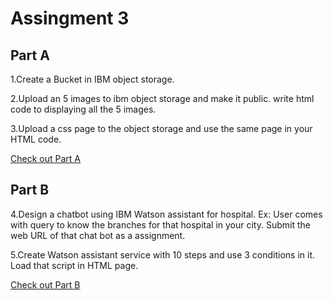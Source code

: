 # Assingment 3

## Part A

1.Create a Bucket in IBM object storage.

2.Upload an 5 images to ibm object storage and make it public. write html code to displaying all the 5 images.

3.Upload a css page to the object storage and use the same page in your HTML code.

<a href="\Part-A">Check out Part A</a>

## Part B

4.Design a chatbot using IBM Watson assistant for hospital. Ex: User comes with query to know the branches for that hospital in your city. Submit the web URL of that chat bot as a assignment.

5.Create Watson assistant service with 10 steps and use 3 conditions in it. Load that script in HTML page.

<a href="\Part-B">Check out Part B</a>
